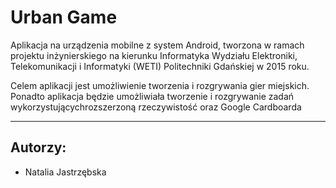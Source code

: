 <h1>Urban Game</h1>
<p>Aplikacja na urządzenia mobilne z system Android, tworzona w ramach projektu inżynierskiego na kierunku Informatyka Wydziału Elektroniki, Telekomunikacji i Informatyki (WETI) Politechniki Gdańskiej w 2015 roku.</p>
<p>Celem aplikacji jest umożliwienie tworzenia i rozgrywania gier miejskich. Ponadto aplikacja będzie umożliwiała tworzenie i rozgrywanie zadań wykorzystującychrozszerzoną rzeczywistość oraz Google Cardboarda</p>
<hr color="blue"/>
<h2>Autorzy:</h2>
<ul>
	<li>Natalia Jastrzębska</li>
</ul>
